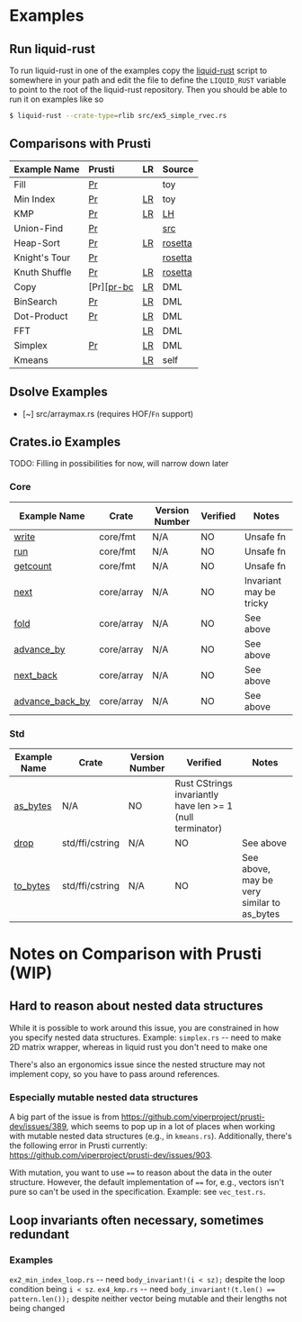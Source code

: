 # Examples

## Run liquid-rust

To run liquid-rust in one of the examples copy the [liquid-rust](liquid-rust) script to somewhere in your path
and edit the file to define the `LIQUID_RUST` variable to point to the root of the liquid-rust repository.
Then you should be able to run it on examples like so

```bash
$ liquid-rust --crate-type=rlib src/ex5_simple_rvec.rs
```

## Comparisons with Prusti

| Example Name  | Prusti          | LR              | Source               |
|:--------------|:----------------|:----------------|:---------------------|
| Fill          | [Pr][pr-fil]    |                 | toy                  |
| Min Index     | [Pr][pr-min]    | [LR][lr-min]    | toy                  |
| KMP           | [Pr][pr-kmp]    | [LR][lr-kmp]    | [LH][src-kmp]        |
| Union-Find    | [Pr][pr-uf]     |                 | [src][src-uf]        |
| Heap-Sort     | [Pr][pr-hps]    | [LR][lr-hps]    | [rosetta][src-hps]   |
| Knight's Tour | [Pr][pr-knt]    |                 | [rosetta][src-knt]   |
| Knuth Shuffle | [Pr][pr-shuf]   | [LR][lr-shuf]   | [rosetta][src-shuf]  |
| Copy          | [Pr][[pr-bc]    | [LR][lr-bc]     | DML                  |
| BinSearch     | [Pr][pr-bs]     | [LR][lr-bc]     | DML                  |
| Dot-Product   | [Pr][pr-dot]    | [LR][lr-dot]    | DML                  |
| FFT           |                 | [LR][lr-fft]    | DML                  |
| Simplex       | [Pr][pr-splx]   | [LR][lr-splx]   | DML                  |
| Kmeans        |                 | [LR][lr-kmeans] | self                 |

[lr-bc]:     https://github.com/liquid-rust/examples/blob/main/lr/src/bcopy.rs
[pr-bc]:     https://github.com/liquid-rust/examples/blob/main/prusti/bcopy.rs
[lr-bs]:     https://github.com/liquid-rust/examples/blob/main/lr/src/bsearch.rs
[pr-bs]:     https://github.com/liquid-rust/examples/blob/main/prusti/bsearch.rs
[lr-dot]:    https://github.com/liquid-rust/examples/blob/main/lr/src/dotprod.rs
[pr-dot]:    https://github.com/liquid-rust/examples/blob/main/prusti/dotprod.rs
[lr-kmeans]: https://github.com/liquid-rust/examples/blob/main/lr/src/kmeans.rs
[lr-fft]:    https://github.com/liquid-rust/examples/blob/main/lr/src/fft.rs
[lr-splx]:   https://github.com/liquid-rust/examples/blob/main/lr/src/simplex.rs
[pr-splx]:   https://github.com/liquid-rust/examples/blob/main/prusti/simplex.rs
[pr-fil]: https://github.com/liquid-rust/examples/blob/main/prusti/ex1_fill.rs
[pr-min]: https://github.com/liquid-rust/examples/blob/main/prusti/ex2_min_index_loop.rs
[lr-min]: https://github.com/liquid-rust/liquid-rust/blob/atgeller/new_tests/liquid-rust-tests/tests/pos/ex2_min_index_loop.rs
[pr-kmp]: https://github.com/liquid-rust/examples/blob/main/prusti/ex4_kmp.rs
[lr-kmp]: https://github.com/liquid-rust/liquid-rust/blob/main/liquid-rust-tests/tests/pos/kmp.rs
[pr-uf]:  https://github.com/liquid-rust/examples/blob/main/prusti/partition_vec.rs
[src-uf]: https://github.com/DDOtten/partitions
[src-kmp]: https://github.com/ucsd-progsys/liquidhaskell/blob/develop/tests/pos/kmpVec.hs
[pr-hps]: https://github.com/viperproject/prusti-dev/blob/master/prusti-tests/tests/verify/pass/rosetta/Heapsort.rs
[lr-hps]: https://github.com/liquid-rust/liquid-rust/blob/main/liquid-rust-tests/tests/pos/heapsort.rs
[src-hps]: https://github.com/viperproject/prusti-dev/tree/master/prusti-tests/tests/verify/pass/rosetta
[pr-knt]: https://github.com/viperproject/prusti-dev/blob/master/prusti-tests/tests/verify/pass/rosetta/Knights_tour.rs
[src-knt]: https://github.com/viperproject/prusti-dev/tree/master/prusti-tests/tests/verify/pass/rosetta
[pr-shuf]: https://github.com/viperproject/prusti-dev/blob/master/prusti-tests/tests/verify/pass/rosetta/Knuth_shuffle.rs
[lr-shuf]: https://github.com/liquid-rust/liquid-rust/blob/atgeller/new_tests/liquid-rust-tests/tests/pos/knuth_shuffle.rs
[src-shuf]: https://github.com/viperproject/prusti-dev/tree/master/prusti-tests/tests/verify/pass/rosetta


## Dsolve Examples

- [~] src/arraymax.rs (requires HOF/`Fn` support)


## Crates.io Examples
TODO: Filling in possibilities for now, will narrow down later

### Core
| Example Name | Crate | Version Number | Verified | Notes |
| ------------ | ----- | -------------- | -------- | ----- |
| [write](https://github.com/rust-lang/rust/blob/181e91567c9f347e055b33b1d7e9894f769aafe3/library/core/src/fmt/mod.rs#L1154) | core/fmt | N/A | NO | Unsafe fn |
| [run](https://github.com/rust-lang/rust/blob/181e91567c9f347e055b33b1d7e9894f769aafe3/library/core/src/fmt/mod.rs#L1198) | core/fmt | N/A | NO | Unsafe fn |
| [getcount](https://github.com/rust-lang/rust/blob/181e91567c9f347e055b33b1d7e9894f769aafe3/library/core/src/fmt/mod.rs#L1219) | core/fmt | N/A | NO | Unsafe fn |
| [next](https://github.com/rust-lang/rust/blob/ce0f7baf5651606c706b7014b5abdaa930cf2600/library/core/src/array/iter.rs#L241) | core/array | N/A | NO | Invariant may be tricky |
| [fold](https://github.com/rust-lang/rust/blob/ce0f7baf5651606c706b7014b5abdaa930cf2600/library/core/src/array/iter.rs#L264) | core/array | N/A | NO | See above |
| [advance_by](https://github.com/rust-lang/rust/blob/ce0f7baf5651606c706b7014b5abdaa930cf2600/library/core/src/array/iter.rs#L285) | core/array | N/A | NO | See above |
| [next_back](https://github.com/rust-lang/rust/blob/ce0f7baf5651606c706b7014b5abdaa930cf2600/library/core/src/array/iter.rs#L309) | core/array | N/A | NO | See above |
| [advance_back_by](https://github.com/rust-lang/rust/blob/ce0f7baf5651606c706b7014b5abdaa930cf2600/library/core/src/array/iter.rs#L326) | core/array | N/A | NO | See above

### Std
| Example Name | Crate | Version Number | Verified | Notes |
| ------------ | ----- | -------------- | -------- | ----- |
| [as_bytes](https://github.com/rust-lang/rust/blob/8f117a77d0880ed59afcc1a19c72ec5c1e44b97c/library/std/src/ffi/c_str.rs#L623) | N/A | NO | Rust CStrings invariantly have len >= 1 (null terminator) |
| [drop](https://github.com/rust-lang/rust/blob/8f117a77d0880ed59afcc1a19c72ec5c1e44b97c/library/std/src/ffi/c_str.rs#L778) | std/ffi/cstring | N/A | NO | See above |
| [to_bytes](https://github.com/rust-lang/rust/blob/8f117a77d0880ed59afcc1a19c72ec5c1e44b97c/library/std/src/ffi/c_str.rs#L1347) | std/ffi/cstring | N/A | NO | See above, may be very similar to as_bytes |


# Notes on Comparison with Prusti (WIP)
## Hard to reason about nested data structures
While it is possible to work around this issue, you are constrained in how you specify nested data structures.
Example: `simplex.rs` -- need to make 2D matrix wrapper, whereas in liquid rust you don't need to make one

There's also an ergonomics issue since the nested structure may not implement copy, so you have to pass around references.

### Especially mutable nested data structures
A big part of the issue is from https://github.com/viperproject/prusti-dev/issues/389, which seems to pop up in a lot of places when working with mutable nested data structures (e.g., in `kmeans.rs`).
Additionally, there's the following error in Prusti currently: https://github.com/viperproject/prusti-dev/issues/903.

With mutation, you want to use `==` to reason about the data in the outer structure.
However, the default implementation of `==` for, e.g., vectors isn't pure so can't be used in the specification.
Example: see `vec_test.rs`.


## Loop invariants often necessary, sometimes redundant
### Examples
`ex2_min_index_loop.rs` -- need `body_invariant!(i < sz);` despite the loop condition being `i < sz`.
`ex4_kmp.rs` -- need `body_invariant!(t.len() == pattern.len());` despite neither vector being mutable and their lengths not being changed